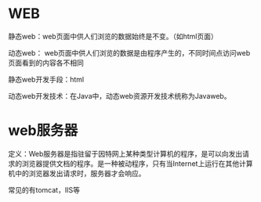 # WEB
静态web：web页面中供人们浏览的数据始终是不变。（如html页面）

动态web： web页面中供人们浏览的数据是由程序产生的，不同时间点访问web页面看到的内容各不相同

静态web开发手段：html

动态web开发技术：在Java中，动态web资源开发技术统称为Javaweb。

# web服务器
定义：Web服务器是指驻留于因特网上某种类型计算机的程序，是可以向发出请求的浏览器提供文档的程序。是一种被动程序，只有当Internet上运行在其他计算机中的浏览器发出请求时，服务器才会响应。

常见的有tomcat，IIS等

